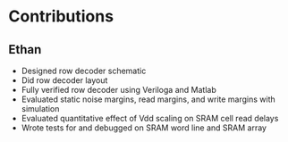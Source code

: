 # Contributions

## Ethan 
- Designed row decoder schematic
- Did row decoder layout
- Fully verified row decoder using Veriloga and Matlab
- Evaluated static noise margins, read margins, and write margins with simulation
- Evaluated quantitative effect of Vdd scaling on SRAM cell read delays
- Wrote tests for and debugged on SRAM word line and SRAM array